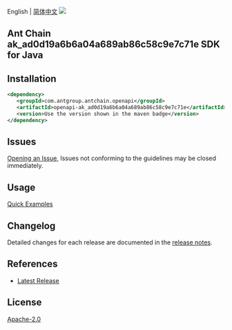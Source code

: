 English | [简体中文](README-CN.md)
![](https://aliyunsdk-pages.alicdn.com/icons/AlibabaCloud.svg)

## Ant Chain ak_ad0d19a6b6a04a689ab86c58c9e7c71e SDK for Java

## Installation

```xml
<dependency>
   <groupId>com.antgroup.antchain.openapi</groupId>
   <artifactId>openapi-ak_ad0d19a6b6a04a689ab86c58c9e7c71e</artifactId>
   <version>Use the version shown in the maven badge</version>
</dependency>
```

## Issues
[Opening an Issue](https://github.com/alipay/antchain-openapi-prod-sdk/issues/new), Issues not conforming to the guidelines may be closed immediately.

## Usage
[Quick Examples](https://github.com/alipay/antchain-openapi-prod-sdk/blob/master/docs/0-Examples-EN.md#quick-examples)

## Changelog
Detailed changes for each release are documented in the [release notes](./ChangeLog.txt).

## References
* [Latest Release](https://github.com/alipay/antchain-openapi-prod-sdk/)

## License
[Apache-2.0](http://www.apache.org/licenses/LICENSE-2.0)
